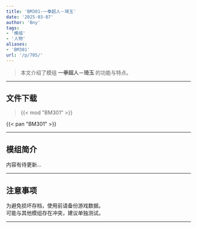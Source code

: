 ```yaml
---
title: 'BM301-一拳超人－琦玉'
date: '2025-03-07'
author: 'Bny'
tags:
- '模组'
- '人物'
aliases:
- 'BM301'
url: '/p/705/'
---
```


> 本文介绍了模组 **一拳超人－琦玉** 的功能与特点。

---

## 文件下载  

> {{< mod "BM301" >}}  

{{< pan "BM301" >}}  

---

## 模组简介

>  
内容有待更新...  

---

## 注意事项

>  
为避免损坏存档，使用前请备份游戏数据。  
可能与其他模组存在冲突，建议单独测试。  

---

